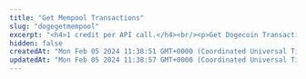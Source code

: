 ```yaml
---
title: "Get Mempool Transactions"
slug: "dogegetmempool"
excerpt: "<h4>1 credit per API call.</h4><br/><p>Get Dogecoin Transaction ids in the mempool.</p>"
hidden: false
createdAt: "Mon Feb 05 2024 11:38:51 GMT+0000 (Coordinated Universal Time)"
updatedAt: "Mon Feb 05 2024 11:38:57 GMT+0000 (Coordinated Universal Time)"
---
```

